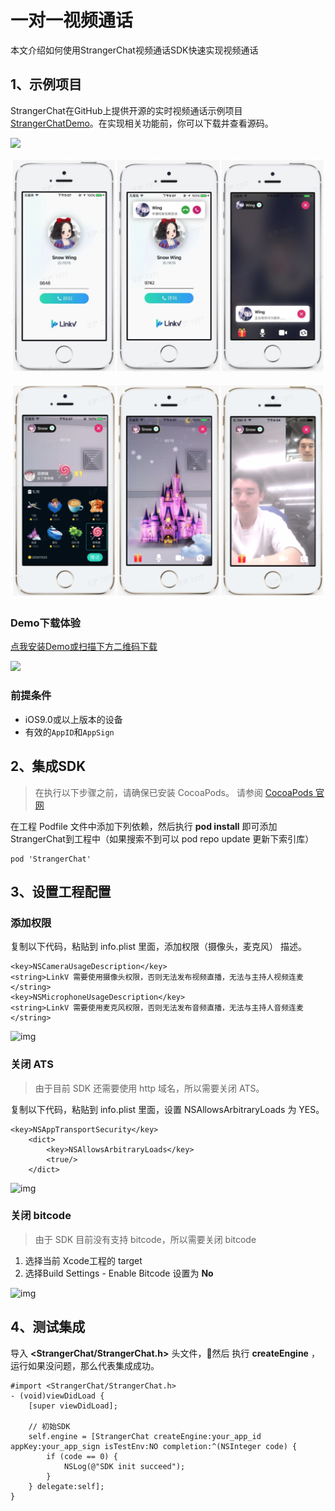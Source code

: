 # 一对一视频通话

本文介绍如何使用StrangerChat视频通话SDK快速实现视频通话

## 1、示例项目

StrangerChat在GitHub上提供开源的实时视频通话示例项目[StrangerChatDemo](https://github.com/linkv-io/StrangerChat)。在实现相关功能前，你可以下载并查看源码。

![](https://github.com/linkv-io/StrangerChat/blob/master/Snapshot/StrangerChat.gif?raw=true)

![](https://raw.githubusercontent.com/linkv-io/StrangerChat/master/Snapshot/call.png)

![](https://raw.githubusercontent.com/linkv-io/StrangerChat/master/Snapshot/room.png)

### Demo下载体验

[点我安装Demo或扫描下方二维码下载](https://www.pgyer.com/DWu7)

![](https://www.pgyer.com/app/qrcode/DWu7)

### 前提条件

* iOS9.0或以上版本的设备
* 有效的`AppID`和`AppSign`

## 2、集成SDK

> 在执行以下步骤之前，请确保已安装 CocoaPods。 请参阅 [CocoaPods 官网](https://cocoapods.org/)

在工程 Podfile 文件中添加下列依赖，然后执行 **pod install** 即可添加StrangerChat到工程中（如果搜索不到可以 pod repo update 更新下索引库）

```
pod 'StrangerChat'
```

## 3、设置工程配置

### 添加权限

复制以下代码，粘贴到 info.plist 里面，添加权限（摄像头，麦克风） 描述。

```
<key>NSCameraUsageDescription</key>
<string>LinkV 需要使用摄像头权限，否则无法发布视频直播，无法与主持人视频连麦</string>
<key>NSMicrophoneUsageDescription</key>
<string>LinkV 需要使用麦克风权限，否则无法发布音频直播，无法与主持人音频连麦</string>
```

![img](https://dl.linkv.io/doc/zh/ios/rtc/images/iOS_Auth2.png)

### 关闭 ATS

> 由于目前 SDK 还需要使用 http 域名，所以需要关闭 ATS。

复制以下代码，粘贴到 info.plist 里面，设置 NSAllowsArbitraryLoads 为 YES。

```
<key>NSAppTransportSecurity</key>
    <dict>
        <key>NSAllowsArbitraryLoads</key>
        <true/>
    </dict>
```

![img](https://dl.linkv.io/doc/zh/ios/rtc/images/iOS_ATS2.png)

### 关闭 bitcode

> 由于 SDK 目前没有支持 bitcode，所以需要关闭 bitcode

1. 选择当前 Xcode工程的 target
2. 选择Build Settings - Enable Bitcode 设置为 **No**

![img](https://dl.linkv.io/doc/zh/ios/rtc/images/iOS_bitcode.png)

## 4、测试集成

导入 **<StrangerChat/StrangerChat.h>** 头文件，然后 执行 **createEngine** ，运行如果没问题，那么代表集成成功。

```
#import <StrangerChat/StrangerChat.h>
- (void)viewDidLoad {
    [super viewDidLoad];

    // 初始SDK
    self.engine = [StrangerChat createEngine:your_app_id appKey:your_app_sign isTestEnv:NO completion:^(NSInteger code) {
        if (code == 0) {
            NSLog(@"SDK init succeed");
        }
    } delegate:self];
}
```